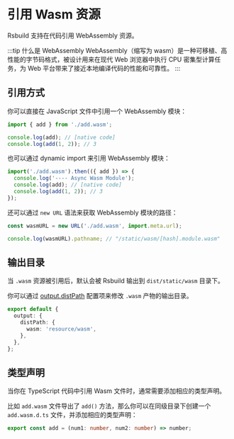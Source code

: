 # 引用 Wasm 资源

Rsbuild 支持在代码引用 WebAssembly 资源。

:::tip 什么是 WebAssembly
WebAssembly（缩写为 wasm）是一种可移植、高性能的字节码格式，被设计用来在现代 Web 浏览器中执行 CPU 密集型计算任务，为 Web 平台带来了接近本地编译代码的性能和可靠性。
:::

## 引用方式

你可以直接在 JavaScript 文件中引用一个 WebAssembly 模块：

```js title="index.js"
import { add } from './add.wasm';

console.log(add); // [native code]
console.log(add(1, 2)); // 3
```

也可以通过 dynamic import 来引用 WebAssembly 模块：

```js title="index.js"
import('./add.wasm').then(({ add }) => {
  console.log('---- Async Wasm Module');
  console.log(add); // [native code]
  console.log(add(1, 2)); // 3
});
```

还可以通过 `new URL` 语法来获取 WebAssembly 模块的路径：

```js title="index.js"
const wasmURL = new URL('./add.wasm', import.meta.url);

console.log(wasmURL).pathname; // "/static/wasm/[hash].module.wasm"
```

## 输出目录

当 `.wasm` 资源被引用后，默认会被 Rsbuild 输出到 `dist/static/wasm` 目录下。

你可以通过 [output.distPath](/config/options/output.html#outputdistpath) 配置项来修改 `.wasm` 产物的输出目录。

```ts
export default {
  output: {
    distPath: {
      wasm: 'resource/wasm',
    },
  },
};
```

## 类型声明

当你在 TypeScript 代码中引用 Wasm 文件时，通常需要添加相应的类型声明。

比如 `add.wasm` 文件导出了 `add()` 方法，那么你可以在同级目录下创建一个 `add.wasm.d.ts` 文件，并添加相应的类型声明：

```ts title="add.wasm.d.ts"
export const add = (num1: number, num2: number) => number;
```
